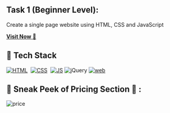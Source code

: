 ## Task 1 (Beginner Level):

Create a single page website using HTML, CSS and JavaScript

<a href="https://AR.netlify.app" target="_blank">**Visit Now** 🚀</a>

## 📌 Tech Stack
[![HTML](https://img.shields.io/badge/html5%20-%23E34F26.svg?&style=for-the-badge&logo=html5&logoColor=white)](https://github.com/jigar-sable/LGMVIP-WebDev/search?l=html)&nbsp;
[![CSS](https://img.shields.io/badge/css3%20-%231572B6.svg?&style=for-the-badge&logo=css3&logoColor=white)](https://github.com/jigar-sable/LGMVIP-WebDev/search?l=css)&nbsp;
[![JS](https://img.shields.io/badge/javascript%20-%23323330.svg?&style=for-the-badge&logo=javascript&logoColor=%23F7DF1E)](https://github.com/jigar-sable/LGMVIP-WebDev/search?l=javascript)
<img alt="jQuery" src="https://img.shields.io/badge/jquery-%230769AD.svg?style=for-the-badge&logo=jquery&logoColor=white"/>
[![web](https://img.shields.io/badge/Netlify-00C7B7?style=for-the-badge&logo=netlify&logoColor=white)](https://AR.netlify.app)

## 📌 Sneak Peek of Pricing Section 🙈 :

![price](https://user-images.githubusercontent.com/64949957/129468256-be5c7ce6-4237-42bb-8046-b415b7fca09d.PNG)
